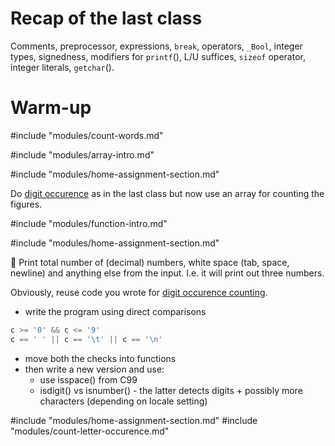 # Recap of the last class

Comments, preprocessor, expressions, `break`, operators, `_Bool`, integer types,
signedness, modifiers for `printf`(), L/U suffices, `sizeof` operator, integer
literals, `getchar`().

# Warm-up

#include "modules/count-words.md"

#include "modules/array-intro.md"

#include "modules/home-assignment-section.md"

Do [digit occurence](/modules/count-digit-occurence.md) as in the last class but
now use an array for counting the figures.

#include "modules/function-intro.md"

#include "modules/home-assignment-section.md"

:wrench: Print total number of (decimal) numbers, white space (tab, space,
newline) and anything else from the input.  I.e. it will print out three
numbers.

Obviously, reuse code you wrote for [digit occurence
counting](/src/count-digit-occurence.md).

- write the program using direct comparisons

```C
c >= '0' && c <= '9'
c == ' ' || c == '\t' || c == '\n'
```

- move both the checks into functions
- then write a new version and use:
	- use isspace() from C99
	- isdigit() vs isnumber() - the latter detects digits + possibly more
	  characters (depending on locale setting)

#include "modules/home-assignment-section.md"
#include "modules/count-letter-occurence.md"
